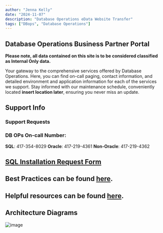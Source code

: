 ```yaml
---
author: "Jenna Kelly"
date: "2024-11-07"
description: "Database Operations eData Website Transfer"
tags: ["DBops", "Database Operations"]
---
```


## Database Operations Business Partner Portal

**Please note, all data contained on this site is to be considered classified as Internal Only data.** 

Your gateway to the comprehensive services offered by Database Operations. Here, you can find on-call paging, contact information, and detailed environment and application information for each of the services we support. Stay informed with our maintenance schedule, conveniently located **insert location later**, ensuring you never miss an update.

## Support Info

### Support Requests


### DB OPs On-call Number:

 **SQL**: 417-354-8029
 **Oracle**: 417-219-4361 
 **Non-Oracle**: 417-219-4362

<h2 id="calendar-title"></h2>
<div id="calendar"></div>

<script src="../../js/calendar.js"></script>

<script>
  // Path to the CSV file and title
  const csvPath = "../oncall_static/oncall.csv";
  const calendarTitle = "Team On-Call Calendar"; // Default title, can be changed
</script>

## [SQL Installation Request Form](https://jackhenry.sharepoint.com/sites/TechOps-DS-MSDatabaseOperations/Lists/SQL%20Installation%20Request%20Form/AllItems.aspx)

## Best Practices can be found [here](https://github.com/jkhy/revelio/commit/e439d3fdb228aff5e3522bef84506ffda4d8f184).

## Helpful resources can be found [here](insertURL).

## Architecture Diagrams

![image](https://github.com/user-attachments/assets/713a61f8-e378-4d0e-aef5-d2931bd08060)


